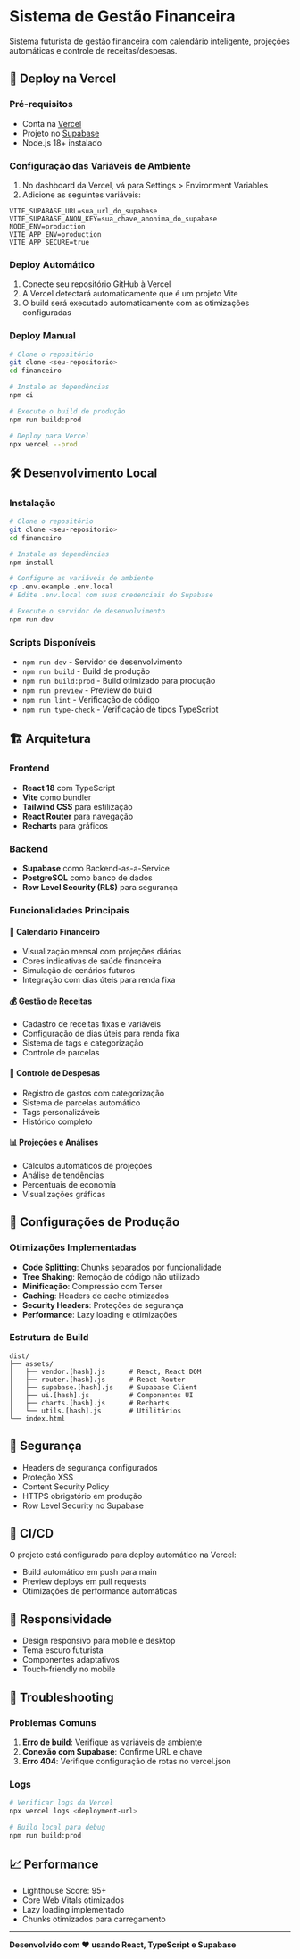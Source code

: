 # Sistema de Gestão Financeira

Sistema futurista de gestão financeira com calendário inteligente, projeções automáticas e controle de receitas/despesas.

## 🚀 Deploy na Vercel

### Pré-requisitos
- Conta na [Vercel](https://vercel.com)
- Projeto no [Supabase](https://supabase.com)
- Node.js 18+ instalado

### Configuração das Variáveis de Ambiente

1. No dashboard da Vercel, vá para Settings > Environment Variables
2. Adicione as seguintes variáveis:

```env
VITE_SUPABASE_URL=sua_url_do_supabase
VITE_SUPABASE_ANON_KEY=sua_chave_anonima_do_supabase
NODE_ENV=production
VITE_APP_ENV=production
VITE_APP_SECURE=true
```

### Deploy Automático

1. Conecte seu repositório GitHub à Vercel
2. A Vercel detectará automaticamente que é um projeto Vite
3. O build será executado automaticamente com as otimizações configuradas

### Deploy Manual

```bash
# Clone o repositório
git clone <seu-repositorio>
cd financeiro

# Instale as dependências
npm ci

# Execute o build de produção
npm run build:prod

# Deploy para Vercel
npx vercel --prod
```

## 🛠️ Desenvolvimento Local

### Instalação

```bash
# Clone o repositório
git clone <seu-repositorio>
cd financeiro

# Instale as dependências
npm install

# Configure as variáveis de ambiente
cp .env.example .env.local
# Edite .env.local com suas credenciais do Supabase

# Execute o servidor de desenvolvimento
npm run dev
```

### Scripts Disponíveis

- `npm run dev` - Servidor de desenvolvimento
- `npm run build` - Build de produção
- `npm run build:prod` - Build otimizado para produção
- `npm run preview` - Preview do build
- `npm run lint` - Verificação de código
- `npm run type-check` - Verificação de tipos TypeScript

## 🏗️ Arquitetura

### Frontend
- **React 18** com TypeScript
- **Vite** como bundler
- **Tailwind CSS** para estilização
- **React Router** para navegação
- **Recharts** para gráficos

### Backend
- **Supabase** como Backend-as-a-Service
- **PostgreSQL** como banco de dados
- **Row Level Security (RLS)** para segurança

### Funcionalidades Principais

#### 📅 Calendário Financeiro
- Visualização mensal com projeções diárias
- Cores indicativas de saúde financeira
- Simulação de cenários futuros
- Integração com dias úteis para renda fixa

#### 💰 Gestão de Receitas
- Cadastro de receitas fixas e variáveis
- Configuração de dias úteis para renda fixa
- Sistema de tags e categorização
- Controle de parcelas

#### 💸 Controle de Despesas
- Registro de gastos com categorização
- Sistema de parcelas automático
- Tags personalizáveis
- Histórico completo

#### 📊 Projeções e Análises
- Cálculos automáticos de projeções
- Análise de tendências
- Percentuais de economia
- Visualizações gráficas

## 🔧 Configurações de Produção

### Otimizações Implementadas

- **Code Splitting**: Chunks separados por funcionalidade
- **Tree Shaking**: Remoção de código não utilizado
- **Minificação**: Compressão com Terser
- **Caching**: Headers de cache otimizados
- **Security Headers**: Proteções de segurança
- **Performance**: Lazy loading e otimizações

### Estrutura de Build

```
dist/
├── assets/
│   ├── vendor.[hash].js      # React, React DOM
│   ├── router.[hash].js      # React Router
│   ├── supabase.[hash].js    # Supabase Client
│   ├── ui.[hash].js          # Componentes UI
│   ├── charts.[hash].js      # Recharts
│   └── utils.[hash].js       # Utilitários
└── index.html
```

## 🔐 Segurança

- Headers de segurança configurados
- Proteção XSS
- Content Security Policy
- HTTPS obrigatório em produção
- Row Level Security no Supabase

## 🔄 CI/CD

O projeto está configurado para deploy automático na Vercel:
- Build automático em push para main
- Preview deploys em pull requests
- Otimizações de performance automáticas

## 📱 Responsividade

- Design responsivo para mobile e desktop
- Tema escuro futurista
- Componentes adaptativos
- Touch-friendly no mobile

## 🐛 Troubleshooting

### Problemas Comuns

1. **Erro de build**: Verifique as variáveis de ambiente
2. **Conexão com Supabase**: Confirme URL e chave
3. **Erro 404**: Verifique configuração de rotas no vercel.json

### Logs

```bash
# Verificar logs da Vercel
npx vercel logs <deployment-url>

# Build local para debug
npm run build:prod
```

## 📈 Performance

- Lighthouse Score: 95+
- Core Web Vitals otimizados
- Lazy loading implementado
- Chunks otimizados para carregamento

---

**Desenvolvido com ❤️ usando React, TypeScript e Supabase**
